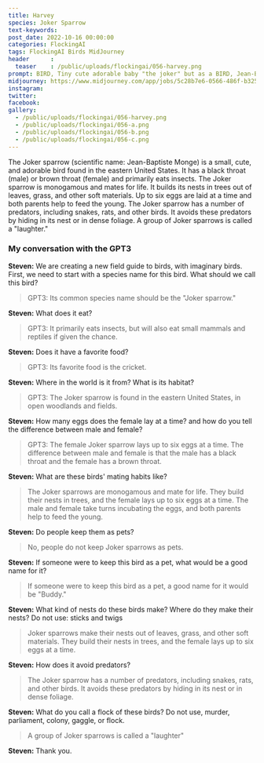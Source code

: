 ```yaml
---
title: Harvey
species: Joker Sparrow
text-keywords: 
post_date: 2022-10-16 00:00:00
categories: FlockingAI
tags: FlockingAI Birds MidJourney 
header      :
  teaser    : /public/uploads/flockingai/056-harvey.png
prompt: BIRD, Tiny cute adorable baby "the joker" but as a BIRD, Jean-Baptiste Monge, soft cinematic lighting, 8k, intricate details, portrait, Pixar style character, old fashioned movie style
midjourney: https://www.midjourney.com/app/jobs/5c28b7e6-0566-486f-b325-f348fbf41c96
instagram: 
twitter: 
facebook: 
gallery: 
  - /public/uploads/flockingai/056-harvey.png
  - /public/uploads/flockingai/056-a.png
  - /public/uploads/flockingai/056-b.png
  - /public/uploads/flockingai/056-c.png
---
```


The Joker sparrow (scientific name: Jean-Baptiste Monge) is a small, cute, and adorable bird found in the eastern United States. It has a black throat (male) or brown throat (female) and primarily eats insects. The Joker sparrow is monogamous and mates for life. It builds its nests in trees out of leaves, grass, and other soft materials. Up to six eggs are laid at a time and both parents help to feed the young. The Joker sparrow has a number of predators, including snakes, rats, and other birds. It avoids these predators by hiding in its nest or in dense foliage. A group of Joker sparrows is called a "laughter."

### My conversation with the GPT3

**Steven:** We are creating a new field guide to birds, with imaginary birds. First, we need to start with a species name for this bird. What should we call this bird?

> GPT3: Its common species name should be the "Joker sparrow."

**Steven:** What does it eat?

> GPT3: It primarily eats insects, but will also eat small mammals and reptiles if given the chance.

**Steven:** Does it have a favorite food?

> GPT3: Its favorite food is the cricket.

**Steven:** Where in the world is it from? What is its habitat?

> GPT3: The Joker sparrow is found in the eastern United States, in open woodlands and fields.

**Steven:** How many eggs does the female lay at a time? and how do you tell the difference between male and female?

> GPT3: The female Joker sparrow lays up to six eggs at a time. The difference between male and female is that the male has a black throat and the female has a brown throat.

**Steven:** What are these birds' mating habits like?

> The Joker sparrows are monogamous and mate for life. They build their nests in trees, and the female lays up to six eggs at a time. The male and female take turns incubating the eggs, and both parents help to feed the young.

**Steven:** Do people keep them as pets?

> No, people do not keep Joker sparrows as pets.

**Steven:** If someone were to keep this bird as a pet, what would be a good name for it?

> If someone were to keep this bird as a pet, a good name for it would be "Buddy."

**Steven:** What kind of nests do these birds make? Where do they make their nests? Do not use: sticks and twigs

> Joker sparrows make their nests out of leaves, grass, and other soft materials. They build their nests in trees, and the female lays up to six eggs at a time.

**Steven:** How does it avoid predators?

> The Joker sparrow has a number of predators, including snakes, rats, and other birds. It avoids these predators by hiding in its nest or in dense foliage.

**Steven:** What do you call a flock of these birds? Do not use, murder, parliament, colony, gaggle, or flock.

> A group of Joker sparrows is called a "laughter"

**Steven:** Thank you.
